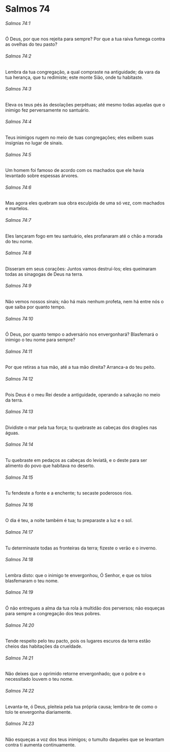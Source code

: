 # Salmos 74

###### Salmos 74:1

Ó Deus, por que nos rejeita para sempre? Por que a tua raiva fumega contra as ovelhas do teu pasto?

###### Salmos 74:2

Lembra da tua congregação, a qual compraste na antiguidade; da vara da tua herança, que tu redimiste; este monte Sião, onde tu habitaste.

###### Salmos 74:3

Eleva os teus pés às desolações perpétuas; até mesmo todas aquelas que o inimigo fez perversamente no santuário.

###### Salmos 74:4

Teus inimigos rugem no meio de tuas congregações; eles exibem suas insígnias no lugar de sinais.

###### Salmos 74:5

Um homem foi famoso de acordo com os machados que ele havia levantado sobre espessas árvores.

###### Salmos 74:6

Mas agora eles quebram sua obra esculpida de uma só vez, com machados e martelos.

###### Salmos 74:7

Eles lançaram fogo em teu santuário, eles profanaram até o chão a morada do teu nome.

###### Salmos 74:8

Disseram em seus corações: Juntos vamos destruí-los; eles queimaram todas as sinagogas de Deus na terra.

###### Salmos 74:9

Não vemos nossos sinais; não há mais nenhum profeta, nem há entre nós o que saiba por quanto tempo.

###### Salmos 74:10

Ó Deus, por quanto tempo o adversário nos envergonhará? Blasfemará o inimigo o teu nome para sempre?

###### Salmos 74:11

Por que retiras a tua mão, até a tua mão direita? Arranca-a do teu peito.

###### Salmos 74:12

Pois Deus é o meu Rei desde a antiguidade, operando a salvação no meio da terra.

###### Salmos 74:13

Dividiste o mar pela tua força; tu quebraste as cabeças dos dragões nas águas.

###### Salmos 74:14

Tu quebraste em pedaços as cabeças do leviatã, e o deste para ser alimento do povo que habitava no deserto.

###### Salmos 74:15

Tu fendeste a fonte e a enchente; tu secaste poderosos rios.

###### Salmos 74:16

O dia é teu, a noite também é tua; tu preparaste a luz e o sol.

###### Salmos 74:17

Tu determinaste todas as fronteiras da terra; fizeste o verão e o inverno.

###### Salmos 74:18

Lembra disto: que o inimigo te envergonhou, Ó Senhor, e que os tolos blasfemaram o teu nome.

###### Salmos 74:19

Ó não entregues a alma da tua rola à multidão dos perversos; não esqueças para sempre a congregação dos teus pobres.

###### Salmos 74:20

Tende respeito pelo teu pacto, pois os lugares escuros da terra estão cheios das habitações da crueldade.

###### Salmos 74:21

Não deixes que o oprimido retorne envergonhado; que o pobre e o necessitado louvem o teu nome.

###### Salmos 74:22

Levanta-te, ó Deus, pleiteia pela tua própria causa; lembra-te de como o tolo te envergonha diariamente.

###### Salmos 74:23

Não esqueças a voz dos teus inimigos; o tumulto daqueles que se levantam contra ti aumenta continuamente.

